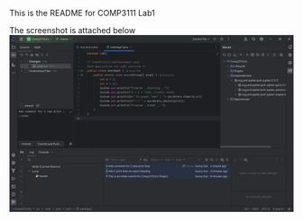 This is the README for COMP3111 Lab1

The screenshot is attached below
![Screenshot](src/screenshot/COMP3111Lab1Screenshot.png)